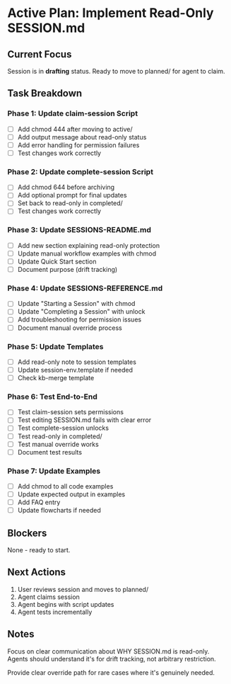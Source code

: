 # Active Plan: Implement Read-Only SESSION.md

## Current Focus

Session is in **drafting** status. Ready to move to planned/ for agent to claim.

## Task Breakdown

### Phase 1: Update claim-session Script
- [ ] Add chmod 444 after moving to active/
- [ ] Add output message about read-only status
- [ ] Add error handling for permission failures
- [ ] Test changes work correctly

### Phase 2: Update complete-session Script
- [ ] Add chmod 644 before archiving
- [ ] Add optional prompt for final updates
- [ ] Set back to read-only in completed/
- [ ] Test changes work correctly

### Phase 3: Update SESSIONS-README.md
- [ ] Add new section explaining read-only protection
- [ ] Update manual workflow examples with chmod
- [ ] Update Quick Start section
- [ ] Document purpose (drift tracking)

### Phase 4: Update SESSIONS-REFERENCE.md
- [ ] Update "Starting a Session" with chmod
- [ ] Update "Completing a Session" with unlock
- [ ] Add troubleshooting for permission issues
- [ ] Document manual override process

### Phase 5: Update Templates
- [ ] Add read-only note to session templates
- [ ] Update session-env.template if needed
- [ ] Check kb-merge template

### Phase 6: Test End-to-End
- [ ] Test claim-session sets permissions
- [ ] Test editing SESSION.md fails with clear error
- [ ] Test complete-session unlocks
- [ ] Test read-only in completed/
- [ ] Test manual override works
- [ ] Document test results

### Phase 7: Update Examples
- [ ] Add chmod to all code examples
- [ ] Update expected output in examples
- [ ] Add FAQ entry
- [ ] Update flowcharts if needed

## Blockers

None - ready to start.

## Next Actions

1. User reviews session and moves to planned/
2. Agent claims session
3. Agent begins with script updates
4. Agent tests incrementally

## Notes

Focus on clear communication about WHY SESSION.md is read-only. Agents should understand it's for drift tracking, not arbitrary restriction.

Provide clear override path for rare cases where it's genuinely needed.
